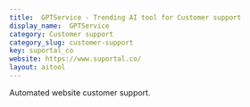 ```yaml
---
title:  GPTService - Trending AI tool for Customer support
display_name:  GPTService
category: Customer support
category_slug: customer-support
key: suportal_co
website: https://www.suportal.co/
layout: aitool
---
```


Automated website customer support.
